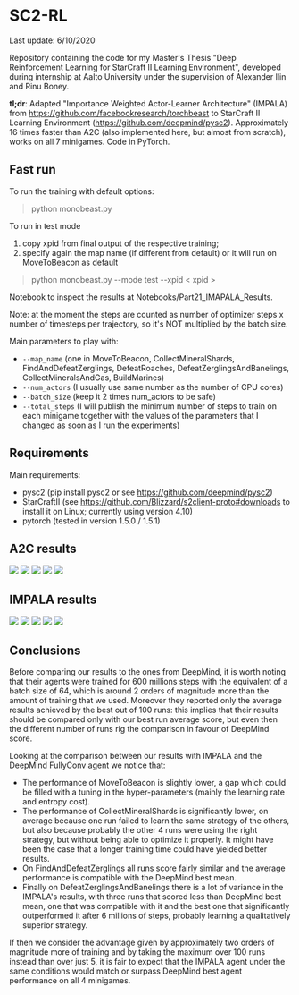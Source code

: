 # SC2-RL

Last update: 6/10/2020

Repository containing the code for my Master's Thesis "Deep Reinforcement Learning for StarCraft II Learning Environment", developed during internship at Aalto University under the supervision of Alexander Ilin and Rinu Boney.

**tl;dr**: Adapted "Importance Weighted Actor-Learner Architecture" (IMPALA) from https://github.com/facebookresearch/torchbeast to StarCraft II Learning Environment (https://github.com/deepmind/pysc2). Approximately 16 times faster than A2C (also implemented here, but almost from scratch), works on all 7 minigames. Code in PyTorch.

## Fast run

To run the training with default options:
> python monobeast.py 

To run in test mode
1. copy xpid from final output of the respective training; 
2. specify again the map name (if different from default) or it will run on MoveToBeacon as default
> python monobeast.py --mode test --xpid \< xpid \>

Notebook to inspect the results at Notebooks/Part21_IMAPALA_Results.

Note: at the moment the steps are counted as number of optimizer steps x number of timesteps per trajectory, so it's NOT multiplied by the batch size.

Main parameters to play with:
- `--map_name` (one in MoveToBeacon, CollectMineralShards, FindAndDefeatZerglings, DefeatRoaches, DefeatZerglingsAndBanelings, CollectMineralsAndGas, BuildMarines)
- `--num_actors` (I usually use same number as the number of CPU cores)
- `--batch_size` (keep it 2 times num_actors to be safe)
- `--total_steps` (I will publish the minimum number of steps to train on each minigame together with the values of the parameters that I changed as soon as I run the experiments)

## Requirements
Main requirements:
- pysc2 (pip install pysc2 or see https://github.com/deepmind/pysc2)
- StarCraftII (see https://github.com/Blizzard/s2client-proto#downloads to install it on Linux; currently using version 4.10)
- pytorch (tested in version 1.5.0 / 1.5.1)

## A2C results

<img src='Supplementary material/A2C-results.png'>

<img src='Supplementary material/MTB-A2C.png'>
<img src='Supplementary material/CMS-A2C.png'>
<img src='Supplementary material/FADZ-A2C.png'>
<img src='Supplementary material/DZAB-A2C.png'>

## IMPALA results

<img src='Supplementary material/IMPALA-results.png'>

<img src='Supplementary material/MTB-IMPALA.png'>
<img src='Supplementary material/CMS-IMPALA.png'>
<img src='Supplementary material/FADZ-IMPALA.png'>
<img src='Supplementary material/DZAB-IMPALA.png'>

## Conclusions

Before comparing our results to the ones from DeepMind, it is worth noting that their agents were trained for 600 millions steps with the equivalent of a batch size of 64, which is around 2 orders of magnitude more than the amount of training that we used. Moreover they reported only the average results achieved by the best out of 100 runs: this implies that their results should be compared only with our best run average score, but even then the different number of runs rig the comparison in favour of DeepMind score.

Looking at the comparison between our results with IMPALA and the DeepMind FullyConv agent we notice that:

- The performance of MoveToBeacon is slightly lower, a gap which could be filled with a tuning in the hyper-parameters (mainly the learning rate and entropy cost).
- The performance of CollectMineralShards is significantly lower, on average because one run failed to learn the same strategy of the others, but also because probably the other 4 runs were using the right strategy, but without being able to optimize it properly. It might have been the case that a longer training time could have yielded better results.
- On FindAndDefeatZerglings all runs score fairly similar and the average performance is compatible with the DeepMind best mean.
- Finally on DefeatZerglingsAndBanelings there is a lot of variance in the IMPALA's results, with three runs that scored less than DeepMind best mean, one that was compatible with it and the best one that significantly outperformed it after 6 millions of steps, probably learning a qualitatively superior strategy.


If then we consider the advantage given by approximately two orders of magnitude more of training and by taking the maximum over 100 runs instead than over just 5, it is fair to expect that the IMPALA agent under the same conditions would match or surpass DeepMind best agent performance on all 4 minigames.


